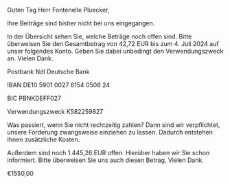 Guten Tag Herr Fontenelle Pluecker,

Ihre Beiträge sind bisher nicht bei uns eingegangen.

In der Übersicht sehen Sie, welche Beträge noch offen sind. Bitte überweisen Sie den Gesamtbetrag von 42,72 EUR bis zum 4. Juli 2024 auf unser folgendes Konto. Geben Sie dabei unbedingt den Verwendungszweck an. Vielen Dank.

Postbank Ndl Deutsche Bank

IBAN DE10 5901 0027 6154 0508 24

BIC PBNKDEFF027

Verwendungszweck K582259827

Was passiert, wenn Sie nicht rechtzeitig zahlen? Dann sind wir verpflichtet, unsere Forderung zwangsweise einziehen zu lassen. Dadurch entstehen Ihnen zusätzliche Kosten.

Außerdem sind noch 1.445,26 EUR offen. Hierüber haben wir Sie schon informiert. Bitte überweisen Sie uns auch diesen Betrag. Vielen Dank.

€1550,00
